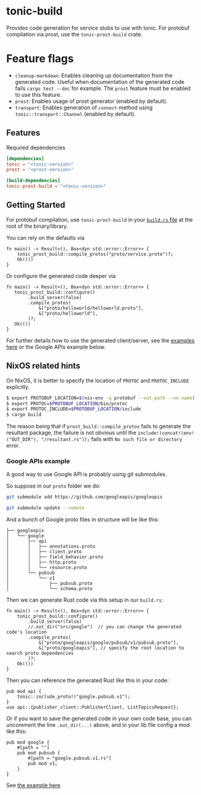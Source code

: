 # tonic-build

Provides code generation for service stubs to use with tonic. For protobuf compilation via prost, use the `tonic-prost-build` crate.

# Feature flags

- `cleanup-markdown`: Enables cleaning up documentation from the generated code.
  Useful when documentation of the generated code fails `cargo test --doc` for example.
  The `prost` feature must be enabled to use this feature.
- `prost`: Enables usage of prost generator (enabled by default).
- `transport`: Enables generation of `connect` method using `tonic::transport::Channel`
  (enabled by default).

## Features

Required dependencies

```toml
[dependencies]
tonic = "<tonic-version>"
prost = "<prost-version>"

[build-dependencies]
tonic-prost-build = "<tonic-version>"
```

## Getting Started

For protobuf compilation, use `tonic-prost-build` in your [`build.rs` file](https://doc.rust-lang.org/cargo/reference/build-scripts.html) at the root of the binary/library.

You can rely on the defaults via

```rust,no_run,ignore
fn main() -> Result<(), Box<dyn std::error::Error>> {
    tonic_prost_build::compile_protos("proto/service.proto")?;
    Ok(())
}
```

Or configure the generated code deeper via

```rust,no_run,ignore
fn main() -> Result<(), Box<dyn std::error::Error>> {
   tonic_prost_build::configure()
        .build_server(false)
        .compile_protos(
            &["proto/helloworld/helloworld.proto"],
            &["proto/helloworld"],
        )?;
   Ok(())
}
```

For further details how to use the generated client/server, see the [examples here](https://github.com/hyperium/tonic/tree/master/examples) or the Google APIs example below.


## NixOS related hints

On NixOS, it is better to specify the location of `PROTOC` and `PROTOC_INCLUDE` explicitly.

```bash
$ export PROTOBUF_LOCATION=$(nix-env -q protobuf --out-path --no-name)
$ export PROTOC=$PROTOBUF_LOCATION/bin/protoc
$ export PROTOC_INCLUDE=$PROTOBUF_LOCATION/include
$ cargo build
```

The reason being that if `prost_build::compile_protos` fails to generate the resultant package,
the failure is not obvious until the `include!(concat!(env!("OUT_DIR"), "/resultant.rs"));`
fails with `No such file or directory` error.

### Google APIs example
A good way to use Google API is probably using git submodules.

So suppose in our `proto` folder we do:
```bash
git submodule add https://github.com/googleapis/googleapis

git submodule update --remote
```

And a bunch of Google proto files in structure will be like this:
```raw
├── googleapis
│   └── google
│       ├── api
│       │   ├── annotations.proto
│       │   ├── client.proto
│       │   ├── field_behavior.proto
│       │   ├── http.proto
│       │   └── resource.proto
│       └── pubsub
│           └── v1
│               ├── pubsub.proto
│               └── schema.proto
```

Then we can generate Rust code via this setup in our `build.rs`:

```rust,no_run,ignore
fn main() -> Result<(), Box<dyn std::error::Error>> {
    tonic_prost_build::configure()
        .build_server(false)
        //.out_dir("src/google")  // you can change the generated code's location
        .compile_protos(
            &["proto/googleapis/google/pubsub/v1/pubsub.proto"],
            &["proto/googleapis"], // specify the root location to search proto dependencies
        )?;
    Ok(())
}
```

Then you can reference the generated Rust like this in your code:
```rust,ignore
pub mod api {
    tonic::include_proto!("google.pubsub.v1");
}
use api::{publisher_client::PublisherClient, ListTopicsRequest};
```

Or if you want to save the generated code in your own code base,
you can uncomment the line `.out_dir(...)` above, and in your lib file
config a mod like this:
```rust,ignore
pub mod google {
    #[path = ""]
    pub mod pubsub {
        #[path = "google.pubsub.v1.rs"]
        pub mod v1;
    }
}
```
See [the example here](https://github.com/hyperium/tonic/tree/master/examples/src/gcp)
